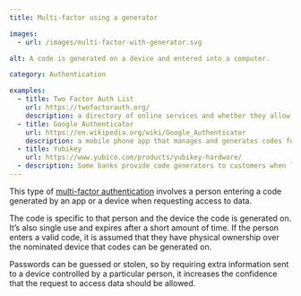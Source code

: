 ```yaml
---
title: Multi-factor using a generator

images:
  - url: /images/multi-factor-with-generator.svg

alt: A code is generated on a device and entered into a computer.

category: Authentication

examples:
  - title: Two Factor Auth List
    url: https://twofactorauth.org/
    description: a directory of online services and whether they allow multi-factor authentication
  - title: Google Authenticator
    url: https://en.wikipedia.org/wiki/Google_Authenticator
    description: a mobile phone app that manages and generates codes for digital services
  - title: Yubikey
    url: https://www.yubico.com/products/yubikey-hardware/
  - description: Some banks provide code generators to customers when logging in to online banking
---
```


This type of [multi-factor authentication](https://en.wikipedia.org/wiki/Multi-factor_authentication) involves a person entering a code generated by an app or a device when requesting access to data.

The code is specific to that person and the device the code is generated on. It’s also single use and expires after a short amount of time. If the person enters a valid code, it is assumed that they have physical ownership over the nominated device that codes can be generated on.

Passwords can be guessed or stolen, so by requiring extra information sent to a device controlled by a particular person, it increases the confidence that the request to access data should be allowed.
